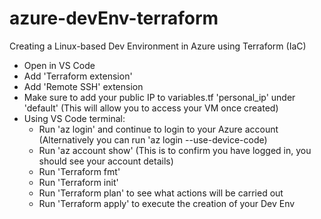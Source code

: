 # azure-devEnv-terraform
Creating a Linux-based Dev Environment in Azure using Terraform (IaC)

- Open in VS Code
- Add 'Terraform extension'
- Add 'Remote SSH' extension
- Make sure to add your public IP to variables.tf 'personal_ip' under 'default' (This will allow you to access your VM once created)
- Using VS Code terminal:
  - Run 'az login' and continue to login to your Azure account (Alternatively you can run 'az login --use-device-code)
  - Run 'az account show' (This is to confirm you have logged in, you should see your account details)
  - Run 'Terraform fmt'
  - Run 'Terraform init'
  - Run 'Terraform plan' to see what actions will be carried out
  - Run 'Terraform apply' to execute the creation of your Dev Env